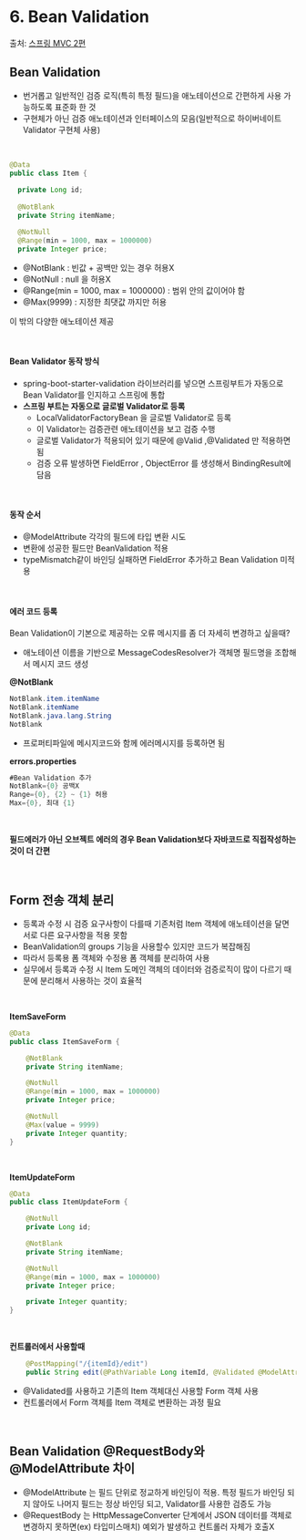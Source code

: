 # 6. Bean Validation

출처: [스프링 MVC 2편](https://www.inflearn.com/course/%EC%8A%A4%ED%94%84%EB%A7%81-mvc-2/dashboard)

## Bean Validation

* 번거롭고 일반적인 검증 로직(특히 특정 필드)을 애노테이션으로 간편하게 사용 가능하도록 표준화 한 것
* 구현체가 아닌 검증 애노테이션과 인터페이스의 모음(일반적으로 하이버네이트 Validator 구현체 사용)

<br>

```java
@Data
public class Item {
  
  private Long id;
  
  @NotBlank
  private String itemName;

  @NotNull
  @Range(min = 1000, max = 1000000)
  private Integer price;
```

* @NotBlank : 빈값 + 공백만 있는 경우 허용X
* @NotNull : null 을 허용X
* @Range(min = 1000, max = 1000000) : 범위 안의 값이어야 함
* @Max(9999) : 지정한 최댓값 까지만 허용

이 밖의 다양한 애노테이션 제공

<br>

#### Bean Validator 동작 방식

* spring-boot-starter-validation 라이브러리를 넣으면 스프링부트가 자동으로 Bean Validator를 인지하고 스프링에 통합
* **스프링 부트는 자동으로 글로벌 Validator로 등록**
  * LocalValidatorFactoryBean 을 글로벌 Validator로 등록
  * 이 Validator는 검증관련 애노테이션을 보고 검증 수행
  * 글로벌 Validator가 적용되어 있기 때문에 @Valid ,@Validated 만 적용하면됨
  * 검증 오류 발생하면 FieldError , ObjectError 를 생성해서 BindingResult에 담음

<br>

#### 동작 순서

* @ModelAttribute 각각의 필드에 타입 변환 시도
* 변환에 성공한 필드만 BeanValidation 적용
* typeMismatch같이 바인딩 실패하면 FieldError 추가하고 Bean Validation 미적용

<br>

#### 에러 코드 등록

Bean Validation이 기본으로 제공하는 오류 메시지를 좀 더 자세히 변경하고 싶을때?

* 애노테이션 이름을 기반으로 MessageCodesResolver가 객체명 필드명을 조합해서 메시지 코드 생성

**@NotBlank**
```java
NotBlank.item.itemName
NotBlank.itemName
NotBlank.java.lang.String
NotBlank
```

* 프로퍼티파일에 메시지코드와 함께 에러메시지를 등록하면 됨

**errors.properties**
```java
#Bean Validation 추가
NotBlank={0} 공백X 
Range={0}, {2} ~ {1} 허용
Max={0}, 최대 {1}
```

<br>

**필드에러가 아닌 오브젝트 에러의 경우 Bean Validation보다 자바코드로 직접작성하는 것이 더 간편**

<br>

## Form 전송 객체 분리

* 등록과 수정 시 검증 요구사항이 다를때 기존처럼 Item 객체에 애노테이션을 달면 서로 다른 요구사항을 적용 못함
* BeanValidation의 groups 기능을 사용할수 있지만 코드가 복잡해짐
* 따라서 등록용 폼 객체와 수정용 폼 객체를 분리하여 사용
* 실무에서 등록과 수정 시 Item 도메인 객체의 데이터와 검증로직이 많이 다르기 때문에 분리해서 사용하는 것이 효율적

<br>

**ItemSaveForm**
```java
@Data
public class ItemSaveForm {

    @NotBlank
    private String itemName;

    @NotNull
    @Range(min = 1000, max = 1000000)
    private Integer price;

    @NotNull
    @Max(value = 9999)
    private Integer quantity;
}
```

<br>

**ItemUpdateForm**
```java
@Data
public class ItemUpdateForm {

    @NotNull
    private Long id;

    @NotBlank
    private String itemName;

    @NotNull
    @Range(min = 1000, max = 1000000)
    private Integer price;

    private Integer quantity;
}
```

<br>

**컨트롤러에서 사용할때**
```java
    @PostMapping("/{itemId}/edit")
    public String edit(@PathVariable Long itemId, @Validated @ModelAttribute("item") ItemUpdateForm form, BindingResult bindingResult) {
```

* @Validated를 사용하고 기존의 Item 객체대신 사용할 Form 객체 사용
* 컨트롤러에서 Form 객체를 Item 객체로 변환하는 과정 필요

<br>

## Bean Validation @RequestBody와 @ModelAttribute 차이

* @ModelAttribute 는 필드 단위로 정교하게 바인딩이 적용. 특정 필드가 바인딩 되지 않아도 나머지 필드는 정상 바인딩 되고, Validator를 사용한 검증도 가능
* @RequestBody 는 HttpMessageConverter 단계에서 JSON 데이터를 객체로 변경하지 못하면(ex) 타입미스매치) 예외가 발생하고 컨트롤러 자체가 호출X








